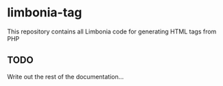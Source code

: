# limbonia-tag
This repository contains all Limbonia code for generating HTML tags from PHP

## TODO
Write out the rest of the documentation...
